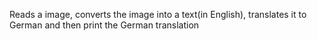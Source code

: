 Reads a image, converts the image into a text(in English), translates it to German and then print the German translation
